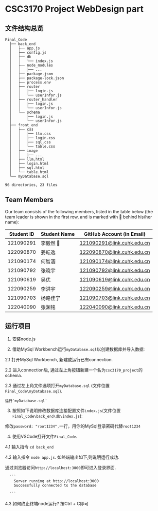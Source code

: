 # CSC3170 Project WebDesign part

## 文件结构总览

```
Final_Code
  ├── back_end
  │   ├── app.js
  │   ├── config.js
  │   ├── db
  │   │   └── index.js
  │   ├── node_modules
  │   │   ├── ...
  │   ├── package.json
  │   ├── package-lock.json
  │   ├── process.env
  │   ├── router
  │   │   ├── login.js
  │   │   └── userInfor.js
  │   ├── router_handler
  │   │   ├── login.js
  │   │   └── userInfor.js
  │   └── schema
  │       ├── login.js
  │       └── userInfor.js
  ├── front_end
  │   ├── css
  │   │   ├── llm.css
  │   │   ├── login.css
  │   │   ├── sql.css
  │   │   └── table.css
  │   ├── image
  │   │   ├── ...
  │   ├── llm.html
  │   ├── login.html
  │   ├── sql.html
  │   └── table.html
  └── myDatabase.sql

96 directories, 23 files

```

## Team Members

Our team consists of the following members, listed in the table below (the team leader is shown in the first row, and is marked with 🚩 behind his/her name):

<!-- change the info below to be the real case -->

| Student ID | Student Name   | GitHub Account (in Email) |
| ---------- | ------------   | ------------------------- |
| 121090291  | 李毅然 🚩      | 121090291@link.cuhk.edu.cn  |
| 122090870  | 姜耘逸         | 122090870@link.cuhk.edu.cn           | 
| 121090174  | 何智涵         | 121090174@link.cuhk.edu.cn            |
| 121090792  | 张晓宇         | 121090792@link.cuhk.edu.cn            |
| 121090619  | 吴优           | 121090619@link.cuhk.edu.cn            |
| 122090259  | 李洪宇         | 122090259@link.cuhk.edu.cn            |
| 121090703  | 杨路佳宁       | 121090703@link.cuhk.edu.cn            |
| 122040090  | 张渊铭         | 122040090@link.cuhk.edu.cn            |

## 运行项目

1. 安装node.js

2. 借助MySql Workbench运行`myDatabase.sql`以创建数据库并导入数据:

  2.1 打开MySql Workbench, 新建或运行已有connection.

  2.2 进入connection后, 通过左上角按钮新建一个名为`csc3170_project`的schema.

  2.3 通过左上角文件选项打开`myDatabase.sql` (文件位置`Final_Code\myDatabase.sql`). 

    运行`myDatabase.sql`

3. 按照如下说明修改数据库连接配置文件`index.js`(文件位置`Final_Code\back_end\db\index.js`):

  修改`password: "root1234",`一行，用你的MySql登录密码代替`root1234`

4. 使用VSCode打开文件`Final_Code`.

  4.1 输入指令 `cd back_end`

  4.2 输入指令 `node app.js`. 如终端输出如下,则说明运行成功. 

  通过浏览器访问`http://localhost:3000`即可进入登录界面.

  

      ```
        Server running at http://localhost:3000
        Successfully connected to the database

      ```
  4.3 如何终止终端node运行? 按Ctrl + C即可
  


